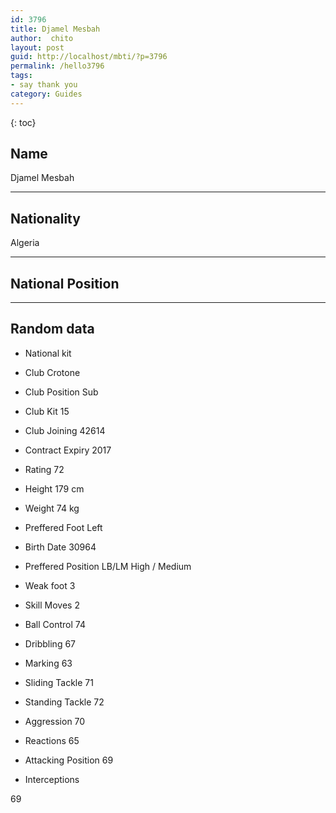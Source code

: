 ```yaml
---
id: 3796
title: Djamel Mesbah
author:  chito 
layout: post
guid: http://localhost/mbti/?p=3796
permalink: /hello3796
tags:
- say thank you
category: Guides
---
```



{: toc}


## Name  
Djamel Mesbah 

* * *

## Nationality  
Algeria 

* * *

## National Position 

* * *

## Random data 

  * National kit 
  * Club 
Crotone 

  * Club Position 
Sub 

  * Club Kit 
15 

  * Club Joining 
42614 

  * Contract Expiry 
2017 

  * Rating 
72 

  * Height 
179 cm 

  * Weight 
74 kg 

  * Preffered Foot 
Left 

  * Birth Date 
30964 

  * Preffered Position 
LB/LM High / Medium 

  * Weak foot 
3 

  * Skill Moves 
2 

  * Ball Control 
74 

  * Dribbling 
67 

  * Marking 
63 

  * Sliding Tackle 
71 

  * Standing Tackle 
72 

  * Aggression 
70 

  * Reactions 
65 

  * Attacking Position 
69 

  * Interceptions 

69</ul>